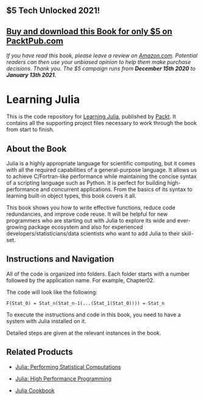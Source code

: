 ## $5 Tech Unlocked 2021!
[Buy and download this Book for only $5 on PacktPub.com](https://www.packtpub.com/product/learning-julia/9781785883279)
-----
*If you have read this book, please leave a review on [Amazon.com](https://www.amazon.com/gp/product/1785883275).     Potential readers can then use your unbiased opinion to help them make purchase decisions. Thank you. The $5 campaign         runs from __December 15th 2020__ to __January 13th 2021.__*

# Learning Julia
This is the code repository for [Learning Julia](https://www.packtpub.com/application-development/learning-julia?utm_source=github&utm_medium=repository&utm_campaign=9781785883279), published by [Packt](https://www.packtpub.com/?utm_source=github). It contains all the supporting project files necessary to work through the book from start to finish.
## About the Book
Julia is a highly appropriate language for scientific computing, but it comes with all the required capabilities of a general-purpose language. It allows us to achieve C/Fortran-like performance while maintaining the concise syntax of a scripting language such as Python. It is perfect for building high-performance and concurrent applications. From the basics of its syntax to learning built-in object types, this book covers it all.

This book shows you how to write effective functions, reduce code redundancies, and improve code reuse. It will be helpful for new programmers who are starting out with Julia to explore its wide and ever-growing package ecosystem and also for experienced developers/statisticians/data scientists who want to add Julia to their skill-set.
## Instructions and Navigation
All of the code is organized into folders. Each folder starts with a number followed by the application name. For example, Chapter02.



The code will look like the following:
```
F(Stat_0) = Stat_n(Stat_n-1(...(Stat_1(Stat_0)))) = Stat_n
```

To execute the instructions and code in this book, you need to have a system with Julia installed on it. 

Detailed steps are given at the relevant instances in the book.

## Related Products
* [Julia: Performing Statistical Computations](https://www.packtpub.com/big-data-and-business-intelligence/julia-performing-statistical-computations?utm_source=github&utm_medium=repository&utm_campaign=9781788390002)

* [Julia: High Performance Programming](https://www.packtpub.com/application-development/julia-high-performance-programming?utm_source=github&utm_medium=repository&utm_campaign=9781787125704)

* [Julia Cookbook](https://www.packtpub.com/application-development/julia-cookbook?utm_source=github&utm_medium=repository&utm_campaign=9781785882012)

